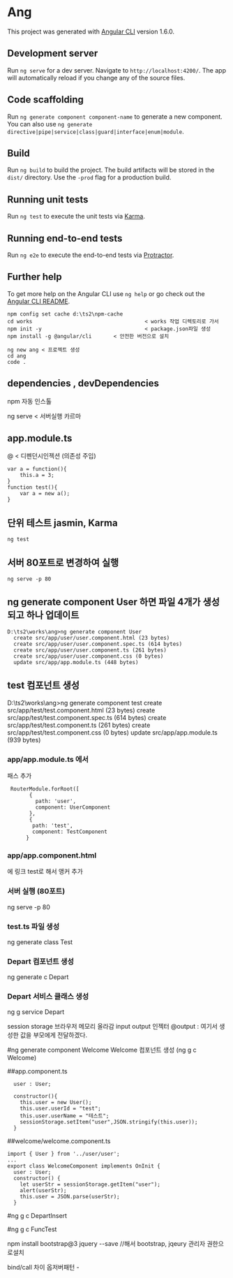 # Ang

This project was generated with [Angular CLI](https://github.com/angular/angular-cli) version 1.6.0.

## Development server

Run `ng serve` for a dev server. Navigate to `http://localhost:4200/`. The app will automatically reload if you change any of the source files.

## Code scaffolding

Run `ng generate component component-name` to generate a new component. You can also use `ng generate directive|pipe|service|class|guard|interface|enum|module`.

## Build

Run `ng build` to build the project. The build artifacts will be stored in the `dist/` directory. Use the `-prod` flag for a production build.

## Running unit tests

Run `ng test` to execute the unit tests via [Karma](https://karma-runner.github.io).

## Running end-to-end tests

Run `ng e2e` to execute the end-to-end tests via [Protractor](http://www.protractortest.org/).

## Further help

To get more help on the Angular CLI use `ng help` or go check out the [Angular CLI README](https://github.com/angular/angular-cli/blob/master/README.md).


```
npm config set cache d:\ts2\npm-cache
cd works                                    < works 작업 디렉토리로 가서
npm init -y                                 < package.json파일 생성
npm install -g @angular/cli       < 안전한 버전으로 설치

ng new ang < 프로젝트 생성
cd ang
code .
```

## dependencies , devDependencies

npm 자동 인스톨 

ng serve < 서버실행 카르마

## app.module.ts
@ < 디펜던시인젝션 (의존성 주입)
```
var a = function(){
    this.a = 3;
}
function test(){
    var a = new a();
}
```

## 단위 테스트 jasmin, Karma 
```
ng test
```

## 서버 80포트로 변경하여 실행
```
ng serve -p 80
```

## ng generate component User 하면 파일 4개가 생성되고 하나 업데이트
```
D:\ts2\works\ang>ng generate component User
  create src/app/user/user.component.html (23 bytes)
  create src/app/user/user.component.spec.ts (614 bytes)
  create src/app/user/user.component.ts (261 bytes)
  create src/app/user/user.component.css (0 bytes)
  update src/app/app.module.ts (448 bytes)
  ```

  ## test 컴포넌트 생성
  D:\ts2\works\ang>ng generate component test
  create src/app/test/test.component.html (23 bytes)
  create src/app/test/test.component.spec.ts (614 bytes)
  create src/app/test/test.component.ts (261 bytes)
  create src/app/test/test.component.css (0 bytes)
  update src/app/app.module.ts (939 bytes)

### app/app.module.ts 에서 
패스 추가
```
 RouterModule.forRoot([
       {
         path: 'user',
         component: UserComponent
       },
       {
        path: 'test',
        component: TestComponent
      }
```
### app/app.component.html
에 링크 test로 해서 앵커 추가

### 서버 실행 (80포트)
  ng serve -p 80 

### test.ts 파일 생성
  ng generate class Test

  ### Depart 컴포넌트 생성
  ng generate c Depart

  ### Depart 서비스 클래스 생성
  ng g service Depart

  session storage 브라우저 메모리 올라감
  input output 인젝터
  @output : 여기서 생성한 값을 부모에게 전달하겠다.

  #ng generate component Welcome
  Welcome 컴포넌트 생성
  (ng g c Welcome)

  ##app.component.ts
```
  user : User;

  constructor(){
    this.user = new User();
    this.user.userId = "test";
    this.user.userName = "테스트";
    sessionStorage.setItem("user",JSON.stringify(this.user));
  }
  ```

  ##welcome/welcome.component.ts
```
import { User } from '../user/user';
...
export class WelcomeComponent implements OnInit {
  user : User;
  constructor() {
    let userStr = sessionStorage.getItem("user");
    alert(userStr);
    this.user = JSON.parse(userStr);
  }
```

#ng g c DepartInsert

#ng g c FuncTest

npm install bootstrap@3 jquery --save
//해서 bootstrap, jqeury 관리자 권한으로설치

bind/call 차이
옵저버패턴 - 